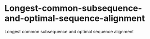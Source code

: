 # Longest-common-subsequence-and-optimal-sequence-alignment
Longest common subsequence and optimal sequence alignment
